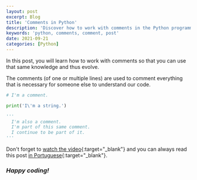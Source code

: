 ```yaml
---
layout: post
excerpt: Blog
title: 'Comments in Python'
description: 'Discover how to work with comments in the Python programming language. Get answers to your questions with the theory and examples presented.'
keywords: 'python, comments, comment, post'
date: 2021-09-21
categories: [Python]
---
```


In this post, you will learn how to work with comments so that you can use that same knowledge and thus evolve.

The comments (of one or multiple lines) are used to comment everything that is necessary for someone else to understand our code.

```python
# I'm a comment.

print('I\'m a string.')

'''
  I'm also a comment.
  I'm part of this same comment.
  I continue to be part of it.
'''
```

Don't forget to [watch the video](https://youtu.be/cAxkOgCkz9s){:target="\_blank"} and you can always read this post [in Portuguese](https://caffeinealgorithm.com/blog/20210921/comentarios-em-python/){:target="\_blank"}.

### _Happy coding!_
